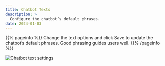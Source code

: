 ```yaml
---
title: Chatbot Texts
description: >
  Configure the chatbot’s default phrases.
date: 2024-01-03
---
```


{{% pageinfo %}}
Change the text options and click Save to update the chatbot’s default phrases. Good phrasing guides users well.
{{% /pageinfo %}}

![Chatbot text settings](/en/docs/reference/image.png)


